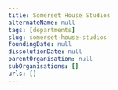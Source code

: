 ```yaml
---
title: Somerset House Studios
alternateName: null
tags: [departments]
slug: somerset-house-studios
foundingDate: null
dissolutionDate: null
parentOrganisation: null
subOrganisations: []
urls: []
---
```

